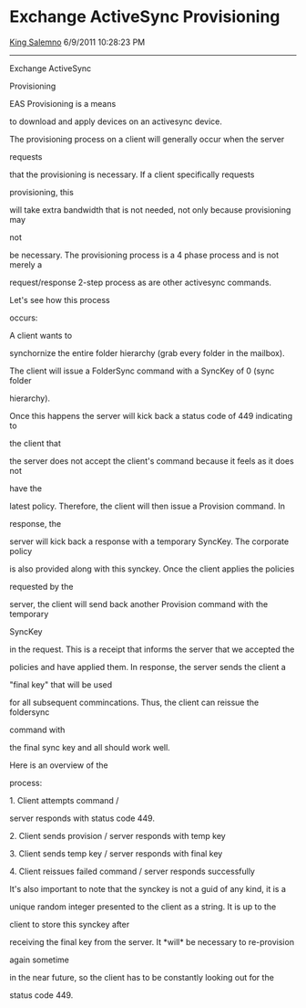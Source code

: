 <div id="page">

# Exchange ActiveSync Provisioning

[King Salemno](https://social.msdn.microsoft.com/profile/King%20Salemno)
6/9/2011 10:28:23 PM

-----

<div id="content">

Exchange ActiveSync

Provisioning

EAS Provisioning is a means

to download and apply devices on an activesync device.  

The provisioning process on a client will generally occur when the
server

requests  

that the provisioning is necessary. If a client specifically requests

provisioning, this  

will take extra bandwidth that is not needed, not only because
provisioning may

not  

be necessary. The provisioning process is a 4 phase process and is not
merely a

  

request/response 2-step process as are other activesync commands.

Let's see how this process

occurs:

A client wants to

synchornize the entire folder hierarchy (grab every folder in the
mailbox).  

The client will issue a FolderSync command with a SyncKey of 0 (sync
folder

hierarchy).  

Once this happens the server will kick back a status code of 449
indicating to

the client that  

the server does not accept the client's command because it feels as it
does not

have the  

latest policy. Therefore, the client will then issue a Provision
command. In

response, the  

server will kick back a response with a temporary SyncKey. The corporate
policy

is also provided along with this synckey. Once the client applies the
policies

requested by the  

server, the client will send back another Provision command with the
temporary

SyncKey  

in the request. This is a receipt that informs the server that we
accepted the

policies and have applied them. In response, the server sends the client
a

"final key" that will be used  

for all subsequent commincations. Thus, the client can reissue the
foldersync

command with  

the final sync key and all should work well.

Here is an overview of the

process:

1\. Client attempts command /

server responds with status code 449.  

2\. Client sends provision / server responds with temp key  

3\. Client sends temp key / server responds with final key  

4\. Client reissues failed command / server responds successfully  

  

It's also important to note that the synckey is not a guid of any kind,
it is a

unique random integer presented to the client as a string. It is up to
the

client to store this synckey after  

receiving the final key from the server. It \*will\* be necessary to
re-provision

again sometime  

in the near future, so the client has to be constantly looking out for
the

status code 449.

 

 

</div>

</div>
